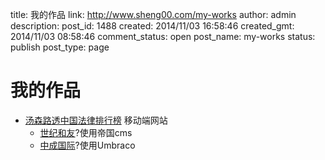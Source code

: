 title: 我的作品
link: http://www.sheng00.com/my-works
author: admin
description: 
post_id: 1488
created: 2014/11/03 16:58:46
created_gmt: 2014/11/03 08:58:46
comment_status: open
post_name: my-works
status: publish
post_type: page

# 我的作品

* [汤森路透中国法律排行榜](http://ranking.chinalaw.com/) 移动端网站
  * [世纪和友](http://www.foryoutech.com/)?使用帝国cms
  * [中成国际](http://www.sinosuc.com/)?使用Umbraco